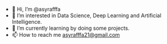 - 👋 Hi, I’m @asyrafffa
- 👀 I’m interested in Data Science, Deep Learning and Artificial Intelligence.
- 🌱 I’m currently learning by doing some projects.
- 📫 How to reach me asyrafffa21@gmail.com

<!---
asyrafffa/asyrafffa is a ✨ special ✨ repository because its `README.md` (this file) appears on your GitHub profile.
You can click the Preview link to take a look at your changes.
--->
